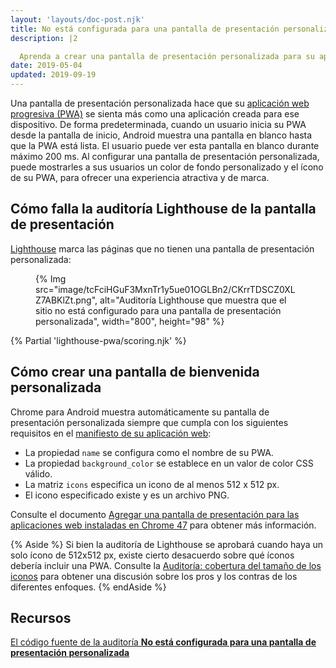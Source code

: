 ```yaml
---
layout: 'layouts/doc-post.njk'
title: No está configurada para una pantalla de presentación personalizada
description: |2

  Aprenda a crear una pantalla de presentación personalizada para su aplicación web progresiva.
date: 2019-05-04
updated: 2019-09-19
---
```


Una pantalla de presentación personalizada hace que su [aplicación web progresiva (PWA)](/es/docs/lighthouse/pwa/#instalable) se sienta más como una aplicación creada para ese dispositivo. De forma predeterminada, cuando un usuario inicia su PWA desde la pantalla de inicio, Android muestra una pantalla en blanco hasta que la PWA está lista. El usuario puede ver esta pantalla en blanco durante máximo 200 ms. Al configurar una pantalla de presentación personalizada, puede mostrarles a sus usuarios un color de fondo personalizado y el ícono de su PWA, para ofrecer una experiencia atractiva y de marca.

## Cómo falla la auditoría Lighthouse de la pantalla de presentación

[Lighthouse](https://developers.google.com/web/tools/lighthouse/) marca las páginas que no tienen una pantalla de presentación personalizada:

<figure>{% Img src="image/tcFciHGuF3MxnTr1y5ue01OGLBn2/CKrrTDSCZ0XLZ7ABKlZt.png", alt="Auditoría Lighthouse que muestra que el sitio no está configurado para una pantalla de presentación personalizada", width="800", height="98" %}</figure>

{% Partial 'lighthouse-pwa/scoring.njk' %}

## Cómo crear una pantalla de bienvenida personalizada

Chrome para Android muestra automáticamente su pantalla de presentación personalizada siempre que cumpla con los siguientes requisitos en el [manifiesto de su aplicación web](https://web.dev/articles/add-manifest):

- La propiedad `name` se configura como el nombre de su PWA.
- La propiedad `background_color` se establece en un valor de color CSS válido.
- La matriz `icons` especifica un icono de al menos 512 x 512 px.
- El icono especificado existe y es un archivo PNG.

Consulte el documento [Agregar una pantalla de presentación para las aplicaciones web instaladas en Chrome 47](https://developers.google.com/web/updates/2015/10/splashscreen) para obtener más información.

{% Aside %} Si bien la auditoría de Lighthouse se aprobará cuando haya un solo ícono de 512x512 px, existe cierto desacuerdo sobre qué íconos debería incluir una PWA. Consulte la [Auditoría: cobertura del tamaño de los iconos](https://github.com/GoogleChrome/lighthouse/issues/291) para obtener una discusión sobre los pros y los contras de los diferentes enfoques. {% endAside %}

## Recursos

[El código fuente de la auditoría **No está configurada para una pantalla de presentación personalizada**](https://github.com/GoogleChrome/lighthouse/blob/master/lighthouse-core/audits/splash-screen.js)
